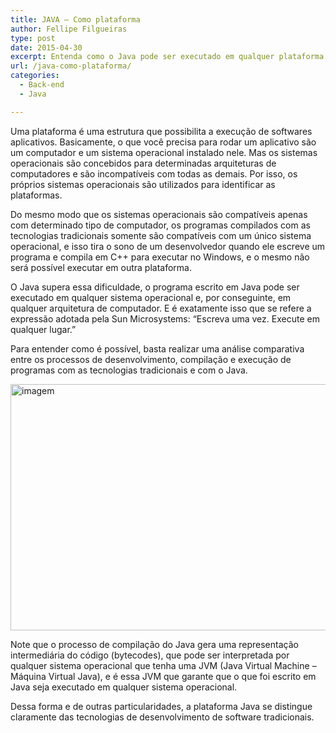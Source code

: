 ```yaml
---
title: JAVA – Como plataforma
author: Fellipe Filgueiras
type: post
date: 2015-04-30
excerpt: Entenda como o Java pode ser executado em qualquer plataforma.
url: /java-como-plataforma/
categories:
  - Back-end
  - Java

---
```

Uma plataforma é uma estrutura que possibilita a execução de softwares aplicativos. Basicamente, o que você precisa para rodar um aplicativo são um computador e um sistema operacional instalado nele. Mas os sistemas operacionais são concebidos para determinadas arquiteturas de computadores e são incompatíveis com todas as demais. Por isso, os próprios sistemas operacionais são utilizados para identificar as plataformas.

Do mesmo modo que os sistemas operacionais são compatíveis apenas com determinado tipo de computador, os programas compilados com as tecnologias tradicionais somente são compatíveis com um único sistema operacional, e isso tira o sono de um desenvolvedor quando ele escreve um programa e compila em C++ para executar no Windows, e o mesmo não será possível executar em outra plataforma.

O Java supera essa dificuldade, o programa escrito em Java pode ser executado em qualquer sistema operacional e, por conseguinte, em qualquer arquitetura de computador. E é exatamente isso que se refere a expressão adotada pela Sun Microsystems: “Escreva uma vez. Execute em qualquer lugar.”

Para entender como é possível, basta realizar uma análise comparativa entre os processos de desenvolvimento, compilação e execução de programas com as tecnologias tradicionais e com o Java.

[<img class=" size-full wp-image-48241 aligncenter" src="http://tableless.com.br/uploads/2015/04/imagem2.jpg" alt="imagem" width="567" height="394" />][1]

Note que o processo de compilação do Java gera uma representação intermediária do código (bytecodes), que pode ser interpretada por qualquer sistema operacional que tenha uma JVM (Java Virtual Machine – Máquina Virtual Java), e é essa JVM que garante que o que foi escrito em Java seja executado em qualquer sistema operacional.

Dessa forma e de outras particularidades, a plataforma Java se distingue claramente das tecnologias de desenvolvimento de software tradicionais.

 [1]: http://tableless.com.br/uploads/2015/04/imagem2.jpg